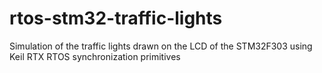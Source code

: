 # rtos-stm32-traffic-lights
Simulation of the traffic lights drawn on the LCD of the STM32F303 using Keil RTX RTOS synchronization primitives
